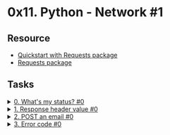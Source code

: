 # 0x11. Python - Network #1 

## Resource

- [Quickstart with Requests package](https://docs.python.org/3/howto/urllib2.html)
- [Requests package](https://docs.python-requests.org/en/master/)

## Tasks

<details>
<summary><a href="./0-hbtn_status.py">0. What's my status? #0</a></summary><br>
<a href='https://postimages.org/' target='_blank'><img src='https://i.postimg.cc/6QWKW73K/image.png' border='0' alt='image'/></a>
</details>

<details>
<summary><a href="./1-hbtn_header.py">1. Response header value #0</a></summary><br>
<a href='https://postimages.org/' target='_blank'><img src='https://i.postimg.cc/R0vmSgdq/image.png' border='0' alt='image'/></a>
</details>

<details>
<summary><a href="./2-post_email.py">2. POST an email #0</a></summary><br>
<a href='https://postimages.org/' target='_blank'><img src='https://i.postimg.cc/MHhrrGHg/image.png' border='0' alt='image'/></a>
</details>

<details>
<summary><a href="./3-error_code.py">3. Error code #0</a></summary><br>
<a href='https://postimages.org/' target='_blank'><img src='https://i.postimg.cc/cLrd4Lhx/image.png' border='0' alt='image'/></a>
</details>
